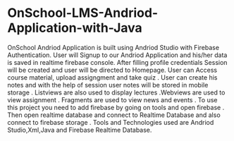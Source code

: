 # OnSchool-LMS-Andriod-Application-with-Java
OnSchool Andriod Application is built using Andriod Studio with Firebase Authentication.
User will Signup to our Andriod Application and his/her data is saved in realtime firebase console.
After filling profile credentials Session will be created and user will be directed to Homepage.
User can Access course material, upload assigngment and take quiz .
User can create his notes and with the help of session user notes will be stored in mobile storage .
Listviews are also used to display lectures .Webviews are used to view assignment .
Fragments are used to view news and events .
To use this project you need to add firebase by going on tools and open firebase .
Then open realtime database and connect to Realtime Database and also connect to firebase storage .
Tools and Technologies used are Andriod Studio,Xml,Java and Firebase Realtime Database.
